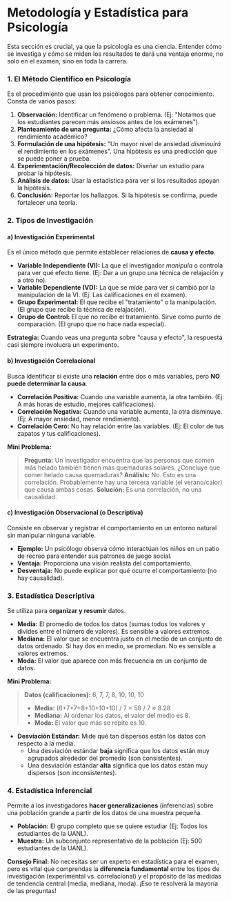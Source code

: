 # Metodología y Estadística para Psicología

Esta sección es crucial, ya que la psicología es una ciencia. Entender cómo se investiga y cómo se miden los resultados te dará una ventaja enorme, no solo en el examen, sino en toda la carrera.

### 1. El Método Científico en Psicología

Es el procedimiento que usan los psicólogos para obtener conocimiento. Consta de varios pasos:
1.  **Observación:** Identificar un fenómeno o problema. (Ej: "Notamos que los estudiantes parecen más ansiosos antes de los exámenes").
2.  **Planteamiento de una pregunta:** ¿Cómo afecta la ansiedad al rendimiento académico?
3.  **Formulación de una hipótesis:** "Un mayor nivel de ansiedad *disminuirá* el rendimiento en los exámenes". Una hipótesis es una predicción que se puede poner a prueba.
4.  **Experimentación/Recolección de datos:** Diseñar un estudio para probar la hipótesis.
5.  **Análisis de datos:** Usar la estadística para ver si los resultados apoyan la hipótesis.
6.  **Conclusión:** Reportar los hallazgos. Si la hipótesis se confirma, puede fortalecer una teoría.

### 2. Tipos de Investigación

#### a) Investigación Experimental
Es el único método que permite establecer relaciones de **causa y efecto**.

-   **Variable Independiente (VI):** La que el investigador *manipula* o controla para ver qué efecto tiene. (Ej: Dar a un grupo una técnica de relajación y a otro no).
-   **Variable Dependiente (VD):** La que se *mide* para ver si cambió por la manipulación de la VI. (Ej: Las calificaciones en el examen).
-   **Grupo Experimental:** El que recibe el "tratamiento" o la manipulación. (El grupo que recibe la técnica de relajación).
-   **Grupo de Control:** El que no recibe el tratamiento. Sirve como punto de comparación. (El grupo que no hace nada especial).

**Estrategia:** Cuando veas una pregunta sobre "causa y efecto", la respuesta casi siempre involucra un experimento.

#### b) Investigación Correlacional
Busca identificar si existe una **relación** entre dos o más variables, pero **NO puede determinar la causa**.

-   **Correlación Positiva:** Cuando una variable aumenta, la otra también. (Ej: A más horas de estudio, mejores calificaciones).
-   **Correlación Negativa:** Cuando una variable aumenta, la otra disminuye. (Ej: A mayor ansiedad, menor rendimiento).
-   **Correlación Cero:** No hay relación entre las variables. (Ej: El color de tus zapatos y tus calificaciones).

**Mini Problema:**
> **Pregunta:** Un investigador encuentra que las personas que comen más helado también tienen más quemaduras solares. ¿Concluye que comer helado causa quemaduras?
> **Análisis:** No. Esto es una correlación. Probablemente hay una tercera variable (el verano/calor) que causa ambas cosas.
> **Solución:** Es una correlación, no una causalidad.

#### c) Investigación Observacional (o Descriptiva)
Consiste en observar y registrar el comportamiento en un entorno natural sin manipular ninguna variable.
-   **Ejemplo:** Un psicólogo observa cómo interactúan los niños en un patio de recreo para entender sus patrones de juego social.
-   **Ventaja:** Proporciona una visión realista del comportamiento.
-   **Desventaja:** No puede explicar por qué ocurre el comportamiento (no hay causalidad).

### 3. Estadística Descriptiva

Se utiliza para **organizar y resumir** datos.

-   **Media:** El promedio de todos los datos (sumas todos los valores y divides entre el número de valores). Es sensible a valores extremos.
-   **Mediana:** El valor que se encuentra justo en el medio de un conjunto de datos ordenado. Si hay dos en medio, se promedian. No es sensible a valores extremos.
-   **Moda:** El valor que aparece con más frecuencia en un conjunto de datos.

**Mini Problema:**
> **Datos (calificaciones):** 6, 7, 7, 8, 10, 10, 10
> - **Media:** (6+7+7+8+10+10+10) / 7 = 58 / 7 ≈ 8.28
> - **Mediana:** Al ordenar los datos, el valor del medio es 8.
> - **Moda:** El valor que más se repite es 10.

-   **Desviación Estándar:** Mide qué tan dispersos están los datos con respecto a la media.
    -   Una desviación estándar **baja** significa que los datos están muy agrupados alrededor del promedio (son consistentes).
    -   Una desviación estándar **alta** significa que los datos están muy dispersos (son inconsistentes).

### 4. Estadística Inferencial

Permite a los investigadores **hacer generalizaciones** (inferencias) sobre una población grande a partir de los datos de una muestra pequeña.
-   **Población:** El grupo completo que se quiere estudiar (Ej: Todos los estudiantes de la UANL).
-   **Muestra:** Un subconjunto representativo de la población (Ej: 500 estudiantes de la UANL).

**Consejo Final:** No necesitas ser un experto en estadística para el examen, pero es vital que comprendas la **diferencia fundamental** entre los tipos de investigación (experimental vs. correlacional) y el propósito de las medidas de tendencia central (media, mediana, moda). ¡Eso te resolverá la mayoría de las preguntas!
